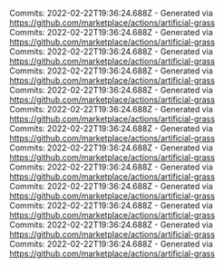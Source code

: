 Commits: 2022-02-22T19:36:24.688Z - Generated via https://github.com/marketplace/actions/artificial-grass
<br>
Commits: 2022-02-22T19:36:24.688Z - Generated via https://github.com/marketplace/actions/artificial-grass
<br>
Commits: 2022-02-22T19:36:24.688Z - Generated via https://github.com/marketplace/actions/artificial-grass
<br>
Commits: 2022-02-22T19:36:24.688Z - Generated via https://github.com/marketplace/actions/artificial-grass
<br>
Commits: 2022-02-22T19:36:24.688Z - Generated via https://github.com/marketplace/actions/artificial-grass
<br>
Commits: 2022-02-22T19:36:24.688Z - Generated via https://github.com/marketplace/actions/artificial-grass
<br>
Commits: 2022-02-22T19:36:24.688Z - Generated via https://github.com/marketplace/actions/artificial-grass
<br>
Commits: 2022-02-22T19:36:24.688Z - Generated via https://github.com/marketplace/actions/artificial-grass
<br>
Commits: 2022-02-22T19:36:24.688Z - Generated via https://github.com/marketplace/actions/artificial-grass
<br>
Commits: 2022-02-22T19:36:24.688Z - Generated via https://github.com/marketplace/actions/artificial-grass
<br>
Commits: 2022-02-22T19:36:24.688Z - Generated via https://github.com/marketplace/actions/artificial-grass
<br>
Commits: 2022-02-22T19:36:24.688Z - Generated via https://github.com/marketplace/actions/artificial-grass
<br>
Commits: 2022-02-22T19:36:24.688Z - Generated via https://github.com/marketplace/actions/artificial-grass
<br>
